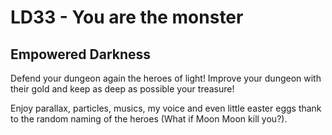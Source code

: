 # LD33 - You are the monster

Empowered Darkness
------------------

Defend your dungeon again the heroes of light! Improve your dungeon with their gold and keep as deep as possible your treasure!

Enjoy parallax, particles, musics, my voice and even little easter eggs thank to the random naming of the heroes (What if Moon Moon kill you?).

